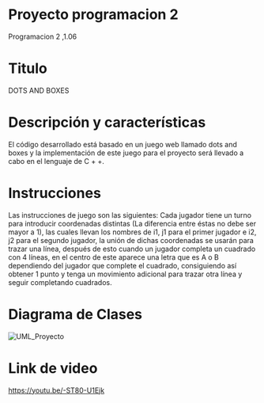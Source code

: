 # Proyecto programacion 2
Programacion 2 ,1.06

# Titulo	
DOTS AND BOXES

# Descripción y características
El código desarrollado está basado en un juego web llamado dots and boxes y la implementación de este juego para el proyecto será llevado a cabo en el lenguaje de C + +.

# Instrucciones
Las instrucciones de juego son las siguientes: Cada jugador tiene un turno para introducir coordenadas distintas (La diferencia entre éstas no debe ser mayor a 1), las cuales llevan los nombres de i1, j1 para el primer jugador e i2, j2 para el segundo jugador, la unión de dichas coordenadas se usarán para trazar una línea, después de esto cuando un jugador completa un cuadrado con 4 líneas, en el centro de este aparece una letra que es A o B dependiendo del jugador que complete el cuadrado, consiguiendo así obtener 1 punto y tenga un movimiento adicional para trazar otra línea y seguir completando cuadrados.

# Diagrama de Clases
![UML_Proyecto](https://user-images.githubusercontent.com/86765570/204686620-092fbe06-7d05-471d-bf73-8a1bd1a52ab8.png)

# Link de video
https://youtu.be/-ST80-U1Ejk
